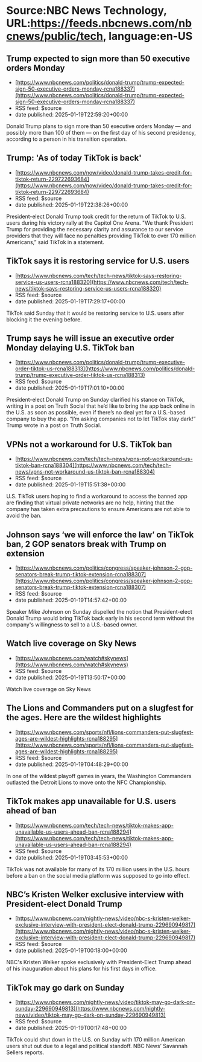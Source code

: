 # Source:NBC News Technology, URL:https://feeds.nbcnews.com/nbcnews/public/tech, language:en-US

## Trump expected to sign more than 50 executive orders Monday
 - [https://www.nbcnews.com/politics/donald-trump/trump-expected-sign-50-executive-orders-monday-rcna188337](https://www.nbcnews.com/politics/donald-trump/trump-expected-sign-50-executive-orders-monday-rcna188337)
 - RSS feed: $source
 - date published: 2025-01-19T22:59:20+00:00

Donald Trump plans to sign more than 50 executive orders Monday — and possibly more than 100 of them — on the first day of his second presidency, according to a person in his transition operation.

## Trump: 'As of today TikTok is back'
 - [https://www.nbcnews.com/now/video/donald-trump-takes-credit-for-tiktok-return-229722693684](https://www.nbcnews.com/now/video/donald-trump-takes-credit-for-tiktok-return-229722693684)
 - RSS feed: $source
 - date published: 2025-01-19T22:38:26+00:00

President-elect Donald Trump took credit for the return of TikTok to U.S. users during his victory rally at the Capitol One Arena. "We thank President Trump for providing the necessary clarity and assurance to our service providers that they will face no penalties providing TikTok to over 170 million Americans,” said TikTok in a statement.

## TikTok says it is restoring service for U.S. users
 - [https://www.nbcnews.com/tech/tech-news/tiktok-says-restoring-service-us-users-rcna188320](https://www.nbcnews.com/tech/tech-news/tiktok-says-restoring-service-us-users-rcna188320)
 - RSS feed: $source
 - date published: 2025-01-19T17:29:17+00:00

TikTok said Sunday that it would be restoring service to U.S. users after blocking it the evening before.

## Trump says he will issue an executive order Monday delaying U.S. TikTok ban
 - [https://www.nbcnews.com/politics/donald-trump/trump-executive-order-tiktok-us-rcna188313](https://www.nbcnews.com/politics/donald-trump/trump-executive-order-tiktok-us-rcna188313)
 - RSS feed: $source
 - date published: 2025-01-19T17:01:10+00:00

President-elect Donald Trump on Sunday clarified his stance on TikTok, writing in a post on Truth Social that he’d like to bring the app back online in the U.S. as soon as possible, even if there’s no deal yet for a U.S.-based company to buy the app. “I’m asking companies not to let TikTok stay dark!” Trump wrote in a post on Truth Social.

## VPNs not a workaround for U.S. TikTok ban
 - [https://www.nbcnews.com/tech/tech-news/vpns-not-workaround-us-tiktok-ban-rcna188304](https://www.nbcnews.com/tech/tech-news/vpns-not-workaround-us-tiktok-ban-rcna188304)
 - RSS feed: $source
 - date published: 2025-01-19T15:51:38+00:00

U.S. TikTok users hoping to find a workaround to access the banned app are finding that virtual private networks are no help, hinting that the company has taken extra precautions to ensure Americans are not able to avoid the ban.

## Johnson says ‘we will enforce the law’ on TikTok ban, 2 GOP senators break with Trump on extension
 - [https://www.nbcnews.com/politics/congress/speaker-johnson-2-gop-senators-break-trump-tiktok-extension-rcna188307](https://www.nbcnews.com/politics/congress/speaker-johnson-2-gop-senators-break-trump-tiktok-extension-rcna188307)
 - RSS feed: $source
 - date published: 2025-01-19T14:57:42+00:00

Speaker Mike Johnson on Sunday dispelled the notion that President-elect Donald Trump would bring TikTok back early in his second term without the company's willingness to sell to a U.S.-based owner.

## Watch live coverage on Sky News
 - [https://www.nbcnews.com/watch#skynews](https://www.nbcnews.com/watch#skynews)
 - RSS feed: $source
 - date published: 2025-01-19T13:50:17+00:00

Watch live coverage on Sky News

## The Lions and Commanders put on a slugfest for the ages. Here are the wildest highlights
 - [https://www.nbcnews.com/sports/nfl/lions-commanders-put-slugfest-ages-are-wildest-highlights-rcna188295](https://www.nbcnews.com/sports/nfl/lions-commanders-put-slugfest-ages-are-wildest-highlights-rcna188295)
 - RSS feed: $source
 - date published: 2025-01-19T04:48:29+00:00

In one of the wildest playoff games in years, the Washington Commanders outlasted the Detroit Lions to move onto the NFC Championship.

## TikTok makes app unavailable for U.S. users ahead of ban
 - [https://www.nbcnews.com/tech/tech-news/tiktok-makes-app-unavailable-us-users-ahead-ban-rcna188294](https://www.nbcnews.com/tech/tech-news/tiktok-makes-app-unavailable-us-users-ahead-ban-rcna188294)
 - RSS feed: $source
 - date published: 2025-01-19T03:45:53+00:00

TikTok was not available for many of its 170 million users in the U.S. hours before a ban on the social media platform was supposed to go into effect.

## NBC’s Kristen Welker exclusive interview with President-elect Donald Trump
 - [https://www.nbcnews.com/nightly-news/video/nbc-s-kristen-welker-exclusive-interview-with-president-elect-donald-trump-229690949817](https://www.nbcnews.com/nightly-news/video/nbc-s-kristen-welker-exclusive-interview-with-president-elect-donald-trump-229690949817)
 - RSS feed: $source
 - date published: 2025-01-19T00:18:00+00:00

NBC's Kristen Welker spoke exclusively with President-Elect Trump ahead of his inauguration about his plans for his first days in office.

## TikTok may go dark on Sunday
 - [https://www.nbcnews.com/nightly-news/video/tiktok-may-go-dark-on-sunday-229690949813](https://www.nbcnews.com/nightly-news/video/tiktok-may-go-dark-on-sunday-229690949813)
 - RSS feed: $source
 - date published: 2025-01-19T00:17:48+00:00

TikTok could shut down in the U.S. on Sunday with 170 million American users shut out due to a legal and political standoff. NBC News’ Savannah Sellers reports.

